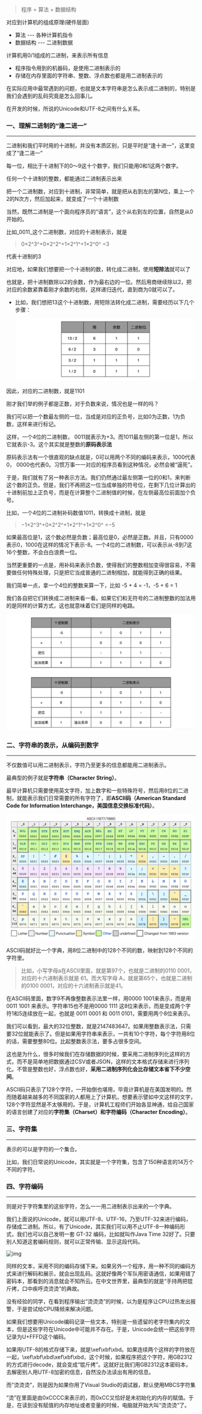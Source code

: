 > 程序 = 算法 + 数据结构

对应到计算机的组成原理(硬件层面)

- 算法 --- 各种计算机指令
- 数据结构 --- 二进制数据

计算机用0/1组成的二进制，来表示所有信息

- 程序指令用到的机器码，是使用二进制表示的
- 存储在内存里面的字符串、整数、浮点数也都是用二进制表示的

在实际应用中最常遇到的问题，也就是文本字符串是怎么表示成二进制的，特别是我们会遇到的乱码究竟是怎么回事儿。

在开发的时候，所说的Unicode和UTF-8之间有什么关系。



### 一、理解二进制的“逢二进一”

---

二进制和我们平时用的十进制，并没有本质区别，只是平时是“逢十进一”，这里变成了“逢二进一”

每一位，相比于十进制下的0～9这十个数字，我们只能用0和1这两个数字。

任何一个十进制的整数，都能通过二进制表示出来

把一个二进制数，对应到十进制，非常简单，就是把从右到左的第N位，乘上一个2的N次方，然后加起来，就变成了一个十进制数

当然，既然二进制是一个面向程序员的“语言”，这个从右到左的位置，自然是从0开始的。

比如_0011_这个二进制数，对应的十进制表示，就是

> 0×2^3^+0×2^2^+1×2^1^+1×2^0^ =3

代表十进制的3

对应地，如果我们想要把一个十进制的数，转化成二进制，使用**短除法**就可以了

也就是，把十进制数除以2的余数，作为最右边的一位。然后用商继续除以2，把对应的余数紧靠着刚才余数的右侧，这样递归迭代，直到商为0就可以了。

- 比如，我们想把13这个十进制数，用短除法转化成二进制，需要经历以下几个步骤：

  ![img](img/68747470733a2f2f61736b2e71636c6f7564696d672e636f6d2f687474702d736176652f313735323332382f713838303734766631782e706e67.png)

因此，对应的二进制数，就是1101

刚才我们举的例子都是正数，对于负数来说，情况也是一样的吗？

我们可以把一个数最左侧的一位，当成是对应的正负号，比如0为正数，1为负数，这样来进行标记。

这样，一个4位的二进制数， 0011就表示为+3。而1011最左侧的第一位是1，所以它就表示-3。这个其实就是整数的**原码表示法**

原码表示法有一个很直观的缺点就是，0可以用两个不同的编码来表示，1000代表0， 0000也代表0。习惯万事一一对应的程序员看到这种情况，必然会被“逼死”。

于是，我们就有了另一种表示方法。我们仍然通过最左侧第一位的0和1，来判断这个数的正负。但是，我们不再把这一位当成单独的符号位，在剩下几位计算出的十进制前加上正负号，而是在计算整个二进制值的时候，在左侧最高位前面加个负号。

比如，一个4位的二进制补码数值1011，转换成十进制，就是

> −1×2^3^+0×2^2^+1×2^1^+1×2^0^ =−5

如果最高位是1，这个数必然是负数；最高位是0，必然是正数。并且，只有0000表示0，1000在这样的情况下表示-8。一个4位的二进制数，可以表示从-8到7这16个整数，不会白白浪费一位。

当然更重要的一点是，用补码来表示负数，使得我们的整数相加变得很容易，不需要做任何特殊处理，只是把它当成普通的二进制相加，就能得到正确的结果。

我们简单一点，拿一个4位的整数来算一下，比如 -5 + 4 = -1，-5 + 6 = 1

我们各自把它们转换成二进制来看一看。如果它们和无符号的二进制整数的加法用的是同样的计算方式，这也就意味着它们是同样的电路。

![img](img/68747470733a2f2f61736b2e71636c6f7564696d672e636f6d2f687474702d736176652f313735323332382f757778633831376b356c2e706e67.png)



### 二、字符串的表示，从编码到数字

---

不仅数值可以用二进制表示，字符乃至更多的信息都能用二进制表示。

最典型的例子就是**字符串（Character String）**。

最早计算机只需要使用英文字符，加上数字和一些特殊符号，然后用8位的二进制，就能表示我们日常需要的所有字符了，即**ASCII码（American Standard Code for Information Interchange，美国信息交换标准代码）**。

![img](img/68747470733a2f2f61736b2e71636c6f7564696d672e636f6d2f687474702d736176652f313735323332382f6e6b63367a62783233302e706e67.png)

ASCII码就好比一个字典，用8位二进制中的128个不同的数，映射到128个不同的字符里。

> 比如，小写字母a在ASCII里面，就是第97个，也就是二进制的0110 0001，对应的十六进制表示就是 61。而大写字母 A，就是第65个，也就是二进制的0100 0001，对应的十六进制表示就是41。

在ASCII码里面，数字9不再像整数表示法里一样，用0000 1001来表示，而是用0011 1001 来表示。字符串15也不是用0000 1111 这8位来表示，而是变成两个字符1和5连续放在一起，也就是 0011 0001 和 0011 0101，需要用两个8位来表示。

我们可以看到，最大的32位整数，就是2147483647。如果用整数表示法，只需要32位就能表示了。但是如果用字符串来表示，一共有10个字符，每个字符用8位的话，需要整整80位。比起整数表示法，要多占很多空间。

这也是为什么，很多时候我们在存储数据的时候，要采用二进制序列化这样的方式，而不是简单地把数据通过CSV或者JSON，这样的文本格式存储来进行序列化。不管是整数也好，浮点数也好，**采用二进制序列化会比存储文本省下不少空间**。

ASCII码只表示了128个字符，一开始倒也堪用，毕竟计算机是在美国发明的。然而随着越来越多的不同国家的人都用上了计算机，想要表示譬如中文这样的文字，128个字符显然是不太够用的。于是，计算机工程师们开始各显神通，给自己国家的语言创建了对应的**字符集（Charset）和字符编码（Character Encoding）**。



### 三、字符集

---

表示的可以是字符的一个集合。

比如，我们日常说的Unicode，其实就是一个字符集，包含了150种语言的14万个不同的字符。



### 四、字符编码

---

则是对于字符集里的这些字符，怎么一一用二进制表示出来的一个字典。

我们上面说的Unicode，就可以用UTF-8、UTF-16，乃至UTF-32来进行编码，存储成二进制。所以，有了Unicode，其实我们可以用不止UTF-8一种编码形式，我们也可以自己发明一套 GT-32 编码，比如就叫作Java Time 32好了。只要别人知道这套编码规则，就可以正常传输、显示这段代码。

![img](img/68747470733a2f2f61736b2e71636c6f7564696d672e636f6d2f687474702d736176652f313735323332382f736d32653739656f72352e706e67.png)

同样的文本，采用不同的编码存储下来。如果另外一个程序，用一种不同的编码方式来进行解码和展示，就会出现乱码。这就好像两个军队用密语通信，如果用错了密码本，那看到的消息就会不知所云。在中文世界里，最典型的就是“手持两把锟斤拷，口中疾呼烫烫烫”的典故。

没有经验的同学，在看到程序输出“烫烫烫”的时候，以为是程序让CPU过热发出报警，于是尝试给CPU降频来解决问题。

如果我们想要用Unicode编码记录一些文本，特别是一些遗留的老字符集内的文本，但是这些字符在Unicode中可能并不存在。于是，Unicode会统一把这些字符记录为U+FFFD这个编码。

如果用UTF-8的格式存储下来，就是\xef\xbf\xbd。如果连续两个这样的字符放在一起，\xef\xbf\xbd\xef\xbf\xbd，这个时候，如果程序把这个字符，用GB2312的方式进行decode，就会变成“锟斤拷”。这就好比我们用GB2312这本密码本，去解密别人用UTF-8加密的信息，自然没办法读出有用的信息。

而“烫烫烫”，则是因为如果你用了Visual Studio的调试器，默认使用MBCS字符集

“烫”在里面是由0xCCCC来表示的，而0xCC又恰好是未初始化的内存的赋值。于是，在读到没有赋值的内存地址或者变量的时候，电脑就开始大叫“烫烫烫”了。